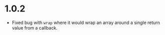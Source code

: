 # 1.0.2

* Fixed bug with `wrap` where it would wrap an array around a single return
  value from a callback.
